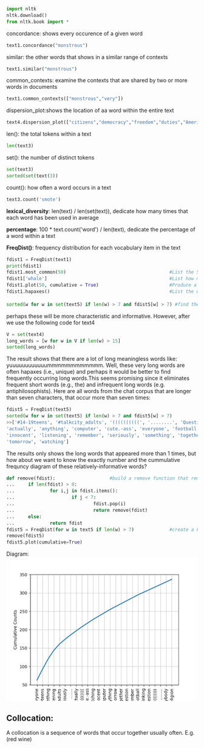 ```python
import nltk
nltk.download()
from nltk.book import *
```
concordance: shows every occurence of a given word
```python
text1.concordance("monstrous")
```
similar: the other words that shows in a similar range of contexts
```python
text1.similar("monstrous")
```
common_contexts: examine the contexts that are shared by two or more words in documents
```python
text1.common_contexts(["monstrous","very"])
```
dispersion_plot:shows the location of aa word within the entire text
```python
text4.dispersion_plot(["citizens","democracy","freedom","duties","America","liberty"])
```
len(): the total tokens within a text
```python
len(text3)
```
set(): the number of distinct tokens
```python
set(text3)
sorted(set(text(3))
```
count(): how often a word occurs in a text
```python
text3.count('smote')
```
**lexical_diversity**: len(text) / len(set(text)), dedicate how many times that each word has been used in average

**percentage**: 100 * text.count('word') / len(text), dedicate the percentage of a word within a text

**FreqDist()**: frequency distribution for each vocabulary item in the text

```python
fdist1 = FreqDist(text1)
print(fdist1)
fdist1.most_common(50)                                      #List the 5o most frequent words of the text
fdist1['whale']                                             #List how many times that the word 'whale' appears
fdist1.plot(50, cumulative = True)                          #Produce a cumulative frequency graph for the 50 most frequently used words
fdist1.hapaxes()                                            #List the words that occurs only once

sorted(w for w in set(text5) if len(w) > 7 and fdist5[w] > 7) #find the long words that occurs more than one times in the text
```
perhaps these will be more characteristic and informative. However, after we use the following code for text4

```python
V = set(text4)
long_words = [w for w in V if len(w) > 15]
sorted(long_words)
```

The result shows that there are a lot of long meaningless words like: yuuuuuuuuuuuummmmmmmmmmmm.  Well, these very long words are often hapaxes (i.e., unique) and perhaps it would be better to find frequently occurring long words.This seems promising since it eliminates frequent short words (e.g., the) and infrequent long words (e.g. antiphilosophists). Here are all words from the chat corpus that are longer than seven characters, that occur more than seven times:

```python
fdist5 = FreqDist(text5)
sorted(w for w in set(text5) if len(w) > 7 and fdist5[w] > 7)
>>['#14-19teens', '#talkcity_adults', '((((((((((', '........', 'Question',
'actually', 'anything', 'computer', 'cute.-ass', 'everyone', 'football',
'innocent', 'listening', 'remember', 'seriously', 'something', 'together',
'tomorrow', 'watching']

```
The results only shows the long words that appeared more than 1 times, but how about we want to know the exactly number and the cummulative frequncy diagram of these relatively-informative words?

```python
def remove(fdist):                    #build a remove function that remove the long words that appeared  less than seventh
...     if len(fdist) > 0:
...             for i,j in fdist.items():
...                     if j < 7:
...                             fdist.pop(i)
...                             return remove(fdist)
...     else:
...             return fdist
fdist5 = FreqDist(for w in text5 if len(w) > 7)             #create a FreqDist that only contains the word lenth more than 7
remove(fdist5)
fdist5.plot(cumulative=True)
```
Diagram:
![alt text][logo]


[logo]: https://github.com/pcheng2/NLTK-Notes/blob/master/Figure_1.png "Cummulative Frequency plot"


## Collocation:
A collocation is a sequence of words that occur together usually often. E.g. (red wine)
